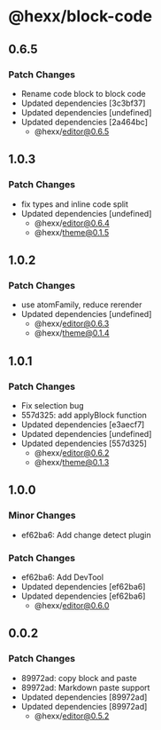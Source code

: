 # @hexx/block-code

## 0.6.5

### Patch Changes

- Rename code block to block code
- Updated dependencies [3c3bf37]
- Updated dependencies [undefined]
- Updated dependencies [2a464bc]
  - @hexx/editor@0.6.5

## 1.0.3

### Patch Changes

- fix types and inline code split
- Updated dependencies [undefined]
  - @hexx/editor@0.6.4
  - @hexx/theme@0.1.5

## 1.0.2

### Patch Changes

- use atomFamily, reduce rerender
- Updated dependencies [undefined]
  - @hexx/editor@0.6.3
  - @hexx/theme@0.1.4

## 1.0.1

### Patch Changes

- Fix selection bug
- 557d325: add applyBlock function
- Updated dependencies [e3aecf7]
- Updated dependencies [undefined]
- Updated dependencies [557d325]
  - @hexx/editor@0.6.2
  - @hexx/theme@0.1.3

## 1.0.0

### Minor Changes

- ef62ba6: Add change detect plugin

### Patch Changes

- ef62ba6: Add DevTool
- Updated dependencies [ef62ba6]
- Updated dependencies [ef62ba6]
  - @hexx/editor@0.6.0

## 0.0.2

### Patch Changes

- 89972ad: copy block and paste
- 89972ad: Markdown paste support
- Updated dependencies [89972ad]
- Updated dependencies [89972ad]
  - @hexx/editor@0.5.2
